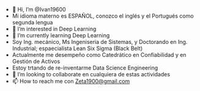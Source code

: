 - 👋 Hi, I’m @Ivan19600
- Mi idioma materno es ESPAÑOL, conozco el inglés y el Portugués como segunda lengua
- 👀 I’m interested in Deep Learning
- 🌱 I’m currently learning Deep Learning
- Soy Ing. mecánico, Ms Ingeniseria de Sistemas, y Doctorando en Ing. Industrial; espaecialista Lean Six Sigma (Black Belt)
- Actualmente me desempeño como Catedrático en Confiabilidad y en Gestión de Activos
- Estoy trtando de re-inventarme  Data Science Engineering 
- 💞️ I’m looking to collaborate en cualquiera de estas actividades
- 📫 How to reach me con Zeta1900@gmail.com

<!---
Ivan19600/Ivan19600 is a ✨ special ✨ repository because its `README.md` (this file) appears on your GitHub profile.
You can click the Preview link to take a look at your changes.
--->
